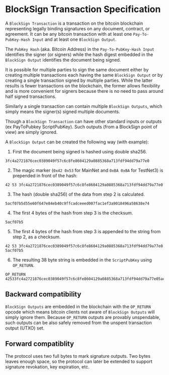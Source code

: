 BlockSign Transaction Specification
===================================

A `BlockSign Transaction` is a transaction on the bitcoin blockchain representing legally binding signatures on any document, contract, or agreement. It can be any bitcoin transaction with at least one `Pay-To-PubKey-Hash Input` and at least one `BlockSign Output`.

The `PubKey Hash` (aka. Bitcoin Address) in the `Pay-To-PubKey-Hash Input` identifies the signer (or signers) while the hash digest embedded in the `BlockSign Output` identifies the document being signed.

It is possible for multiple parties to sign the same document either by creating multiple transactions each having the same `BlockSign Output` or by creating a single transaction signed by multiple parties. While the latter results is fewer transactions on the blockchain, the former allows flexibility and is more convenient for signers because there is no need to pass around half signed transactions.

Similarly a single transaction can contain multiple `BlockSign Outputs`, which simply means the signer(s) signed multiple documents.

Though a `BlockSign Transaction` can have other standard inputs or outputs (ex PayToPubkey ScriptPubKey). Such outputs (from a BlockSign point of view) are simply ignored.

A `BlockSign Output` can be created the following way (with example):

1. First the document being signed is hashed using double sha256.

```
3fc4a2721876cec0389049f57c6c8fe8604129a0885368a713fdf94dd79a77e0
```

2. The magic marker (```0x42 0x53``` for MainNet and ```0xBA 0xBA``` for TestNet3) is prepended in front of the hash:

```
42 53 3fc4a2721876cec0389049f57c6c8fe8604129a0885368a713fdf94dd79a77e0
```

3. The hash (double sha256) of the data from step 2 is calculated.

```
5acf07b5d55e60f647e84eb40c9ffcadceeed007fac1ef3a9018496a58638e74
```

4. The first 4 bytes of the hash from step 3 is the checksum.

```
5acf07b5
```

5. The first 4 bytes of the hash from step 3 is appended to the string from step 2, as a checksum.

```
42 53 3fc4a2721876cec0389049f57c6c8fe8604129a0885368a713fdf94dd79a77e0 5acf07b5
```

6. The resulting 38 byte string is embedded in the `ScriptPubKey` using `OP_RETURN`.

```
OP_RETURN 42533fc4a2721876cec0389049f57c6c8fe8604129a0885368a713fdf94dd79a77e05acf07b5
```



Backward compatibility
----------------------

`BlockSign Outputs` are embedded in the blockchain with the `OP_RETURN` opcode which means bitcoin clients not aware of `BlockSign Outputs` will simply ignore them. Because `OP_RETURN` outputs are provably unspendable, such outputs can be also safely removed from the unspent transaction output (UTXO) set.

Forward compatiblity
--------------------
The protocol uses two full bytes to mark signature outputs. Two bytes leaves enough space, so the protocol can later be extended to support signature revokation, key expiration, etc.

